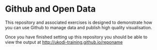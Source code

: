 Github and Open Data
====================

This repository and associated exercises is designed to demonstrate how you can use Github to manage data and publish high quality visualisation.

Once you have finished setting up this repository you should be able to view the output at http://ukodi-training.github.io/reponame
